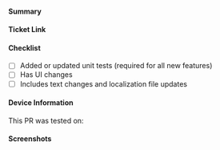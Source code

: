 <!-- Thank you for contributing a pull request! Here are a few tips to help you:

1. If this is your first contribution, make sure you've read the Contribution Checklist https://developers.teamup.com/contribute/getting-started/contribution-checklist/
2. Read our blog post about "Submitting Great PRs" https://developers.teamup.com/blog/2019-01-24-submitting-great-prs
3. Take a look at other repository specific documentation at https://developers.teamup.com/contribute
-->

#### Summary
<!--
A brief description of what this pull request does.
-->

#### Ticket Link
<!--
If this pull request addresses a Help Wanted ticket, please link the relevant GitHub issue, e.g.

  Fixes https://github.com/mattermost/mattermost-server/issues/XXXXX

Otherwise, link the JIRA ticket.
-->

#### Checklist
<!--
Place an '[x]' (no spaces) in all applicable fields. Please remove unrelated fields.
-->
- [ ] Added or updated unit tests (required for all new features)
- [ ] Has UI changes
- [ ] Includes text changes and localization file updates

#### Device Information
This PR was tested on: <!-- Device name(s), OS version(s) --> 

#### Screenshots
<!--
If the PR includes UI changes, include screenshots/GIFs (for both iOS and Android if possible).
-->